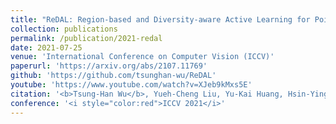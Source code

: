 ```yaml
---
title: "ReDAL: Region-based and Diversity-aware Active Learning for Point Cloud Semantic Segmentation"
collection: publications
permalink: /publication/2021-redal
date: 2021-07-25
venue: 'International Conference on Computer Vision (ICCV)'
paperurl: 'https://arxiv.org/abs/2107.11769'
github: 'https://github.com/tsunghan-wu/ReDAL'
youtube: 'https://www.youtube.com/watch?v=XJeb9kMxs5E'
citation: '<b>Tsung-Han Wu</b>, Yueh-Cheng Liu, Yu-Kai Huang, Hsin-Ying Lee, Hung-Ting Su, Ping-Chia Huang, and Winston H. Hsu.'
conference: '<i style="color:red">ICCV 2021</i>'
---
```

